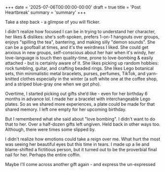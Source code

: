+++
date = '2025-07-06T00:00:00-00:00'
draft = true
title = 'Post Heartbreak'
summary = 'summary'
+++

Take a step back - a glimpse of you will flicker.

I didn't realize how focused I can be in trying to understand her character, her likes & dislikes: she's soft-spoken, prefers 1-on-1 hangouts over groups, enjoys "spilling the tea", bantering, and making silly "demon sounds". She can be a goofball at times, and it's the weirdness I liked. She could get anxious in new groups, self-conscious about her hair when it's windy, her love-language is touch then quality-time, prone to love-bombing & easily attached - but is certainly aware of it. She likes picking up random hobbies: rock tumbling, guitar, and crafting beaded rings. She likes Lego botanical sets, thin minimalistic metal bracelets, purses, perfumes, TikTok, and yarn-knitted clothes especially in the winter (a soft white one at the coffee shop, and a striped blue-gray one when we got pho).

Overtime, I started picking out gifts she’d like - even for her birthday 6 months in advance lol. I made her a bracelet with interchangeable Lego plates. So as we shared more experiences, a plate could be made for that shared memory. I left one empty for her upcoming birthday.

But I remembered what she said about "love bombing". I didn't want to do that to her. Over a half-dozen gifts left ungiven. Held back in other ways too. Although, there were times some slipped by.

I didn't realize how emotions could take a reign over me. What hurt the most was seeing her beautiful eyes but this time in tears. I made up a lie and blame-shifted a fictitious person, but it turned out to be the proverbial final nail for her. Perhaps the entire coffin.

Maybe I'll come across another gift again - and express the un-expressed
